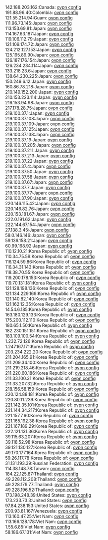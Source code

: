 142.188.203.162:Canada: [ovpn config](vpn/142_188_203_162.ovpn)  
191.88.96.40:Colombia: [ovpn config](vpn/191_88_96_40.ovpn)  
121.55.214.94:Guam: [ovpn config](vpn/121_55_214_94.ovpn)  
111.96.73.145:Japan: [ovpn config](vpn/111_96_73_145.ovpn)  
113.153.69.81:Japan: [ovpn config](vpn/113_153_69_81.ovpn)  
114.167.63.187:Japan: [ovpn config](vpn/114_167_63_187.ovpn)  
119.106.112.79:Japan: [ovpn config](vpn/119_106_112_79.ovpn)  
121.109.174.72:Japan: [ovpn config](vpn/121_109_174_72.ovpn)  
124.212.127.153:Japan: [ovpn config](vpn/124_212_127_153.ovpn)  
125.195.89.90:Japan: [ovpn config](vpn/125_195_89_90.ovpn)  
126.187.176.154:Japan: [ovpn config](vpn/126_187_176_154.ovpn)  
126.234.234.114:Japan: [ovpn config](vpn/126_234_234_114.ovpn)  
133.218.23.6:Japan: [ovpn config](vpn/133_218_23_6.ovpn)  
138.64.230.225:Japan: [ovpn config](vpn/138_64_230_225.ovpn)  
150.249.6.12:Japan: [ovpn config](vpn/150_249_6_12.ovpn)  
160.86.78.218:Japan: [ovpn config](vpn/160_86_78_218.ovpn)  
210.149.152.200:Japan: [ovpn config](vpn/210_149_152_200.ovpn)  
210.153.223.114:Japan: [ovpn config](vpn/210_153_223_114.ovpn)  
216.153.94.98:Japan: [ovpn config](vpn/216_153_94_98.ovpn)  
217.178.28.75:Japan: [ovpn config](vpn/217_178_28_75.ovpn)  
219.100.37.1:Japan: [ovpn config](vpn/219_100_37_1.ovpn)  
219.100.37.108:Japan: [ovpn config](vpn/219_100_37_108.ovpn)  
219.100.37.109:Japan: [ovpn config](vpn/219_100_37_109.ovpn)  
219.100.37.125:Japan: [ovpn config](vpn/219_100_37_125.ovpn)  
219.100.37.138:Japan: [ovpn config](vpn/219_100_37_138.ovpn)  
219.100.37.19:Japan: [ovpn config](vpn/219_100_37_19.ovpn)  
219.100.37.205:Japan: [ovpn config](vpn/219_100_37_205.ovpn)  
219.100.37.211:Japan: [ovpn config](vpn/219_100_37_211.ovpn)  
219.100.37.213:Japan: [ovpn config](vpn/219_100_37_213.ovpn)  
219.100.37.22:Japan: [ovpn config](vpn/219_100_37_22.ovpn)  
219.100.37.4:Japan: [ovpn config](vpn/219_100_37_4.ovpn)  
219.100.37.50:Japan: [ovpn config](vpn/219_100_37_50.ovpn)  
219.100.37.58:Japan: [ovpn config](vpn/219_100_37_58.ovpn)  
219.100.37.67:Japan: [ovpn config](vpn/219_100_37_67.ovpn)  
219.100.37.7:Japan: [ovpn config](vpn/219_100_37_7.ovpn)  
219.100.37.77:Japan: [ovpn config](vpn/219_100_37_77.ovpn)  
219.100.37.90:Japan: [ovpn config](vpn/219_100_37_90.ovpn)  
220.146.115.42:Japan: [ovpn config](vpn/220_146_115_42.ovpn)  
220.146.82.76:Japan: [ovpn config](vpn/220_146_82_76.ovpn)  
220.153.181.67:Japan: [ovpn config](vpn/220_153_181_67.ovpn)  
222.0.191.62:Japan: [ovpn config](vpn/222_0_191_62.ovpn)  
222.144.67.154:Japan: [ovpn config](vpn/222_144_67_154.ovpn)  
27.138.3.45:Japan: [ovpn config](vpn/27_138_3_45.ovpn)  
58.0.146.146:Japan: [ovpn config](vpn/58_0_146_146.ovpn)  
59.136.158.21:Japan: [ovpn config](vpn/59_136_158_21.ovpn)  
60.99.168.92:Japan: [ovpn config](vpn/60_99_168_92.ovpn)  
110.12.10.21:Korea Republic of: [ovpn config](vpn/110_12_10_21.ovpn)  
110.34.75.59:Korea Republic of: [ovpn config](vpn/110_34_75_59.ovpn)  
116.124.59.86:Korea Republic of: [ovpn config](vpn/116_124_59_86.ovpn)  
116.34.31.143:Korea Republic of: [ovpn config](vpn/116_34_31_143.ovpn)  
118.38.70.55:Korea Republic of: [ovpn config](vpn/118_38_70_55.ovpn)  
119.200.178.153:Korea Republic of: [ovpn config](vpn/119_200_178_153.ovpn)  
119.70.131.181:Korea Republic of: [ovpn config](vpn/119_70_131_181.ovpn)  
121.128.198.136:Korea Republic of: [ovpn config](vpn/121_128_198_136.ovpn)  
121.134.229.169:Korea Republic of: [ovpn config](vpn/121_134_229_169.ovpn)  
121.140.82.140:Korea Republic of: [ovpn config](vpn/121_140_82_140.ovpn)  
121.162.12.35:Korea Republic of: [ovpn config](vpn/121_162_12_35.ovpn)  
14.54.6.185:Korea Republic of: [ovpn config](vpn/14_54_6_185.ovpn)  
163.180.129.133:Korea Republic of: [ovpn config](vpn/163_180_129_133.ovpn)  
175.200.112.110:Korea Republic of: [ovpn config](vpn/175_200_112_110.ovpn)  
180.65.1.50:Korea Republic of: [ovpn config](vpn/180_65_1_50.ovpn)  
182.230.151.151:Korea Republic of: [ovpn config](vpn/182_230_151_151.ovpn)  
183.109.100.54:Korea Republic of: [ovpn config](vpn/183_109_100_54.ovpn)  
1.232.72.126:Korea Republic of: [ovpn config](vpn/1_232_72_126.ovpn)  
1.247.167.171:Korea Republic of: [ovpn config](vpn/1_247_167_171.ovpn)  
203.234.222.20:Korea Republic of: [ovpn config](vpn/203_234_222_20.ovpn)  
211.204.165.91:Korea Republic of: [ovpn config](vpn/211_204_165_91.ovpn)  
211.209.34.100:Korea Republic of: [ovpn config](vpn/211_209_34_100.ovpn)  
211.219.218.46:Korea Republic of: [ovpn config](vpn/211_219_218_46.ovpn)  
211.220.60.186:Korea Republic of: [ovpn config](vpn/211_220_60_186.ovpn)  
211.33.100.31:Korea Republic of: [ovpn config](vpn/211_33_100_31.ovpn)  
211.33.207.32:Korea Republic of: [ovpn config](vpn/211_33_207_32.ovpn)  
218.156.58.159:Korea Republic of: [ovpn config](vpn/218_156_58_159.ovpn)  
220.124.88.181:Korea Republic of: [ovpn config](vpn/220_124_88_181.ovpn)  
220.80.11.239:Korea Republic of: [ovpn config](vpn/220_80_11_239.ovpn)  
221.142.35.101:Korea Republic of: [ovpn config](vpn/221_142_35_101.ovpn)  
221.144.34.217:Korea Republic of: [ovpn config](vpn/221_144_34_217.ovpn)  
221.157.7.60:Korea Republic of: [ovpn config](vpn/221_157_7_60.ovpn)  
221.165.192.38:Korea Republic of: [ovpn config](vpn/221_165_192_38.ovpn)  
221.167.189.29:Korea Republic of: [ovpn config](vpn/221_167_189_29.ovpn)  
222.121.131.36:Korea Republic of: [ovpn config](vpn/222_121_131_36.ovpn)  
39.115.63.207:Korea Republic of: [ovpn config](vpn/39_115_63_207.ovpn)  
39.118.52.98:Korea Republic of: [ovpn config](vpn/39_118_52_98.ovpn)  
39.121.130.127:Korea Republic of: [ovpn config](vpn/39_121_130_127.ovpn)  
49.170.177.164:Korea Republic of: [ovpn config](vpn/49_170_177_164.ovpn)  
59.26.117.78:Korea Republic of: [ovpn config](vpn/59_26_117_78.ovpn)  
31.131.193.39:Russian Federation: [ovpn config](vpn/31_131_193_39.ovpn)  
114.38.148.78:Taiwan: [ovpn config](vpn/114_38_148_78.ovpn)  
184.22.125.87:Thailand: [ovpn config](vpn/184_22_125_87.ovpn)  
49.228.112.208:Thailand: [ovpn config](vpn/49_228_112_208.ovpn)  
49.228.179.77:Thailand: [ovpn config](vpn/49_228_179_77.ovpn)  
49.228.196.52:Thailand: [ovpn config](vpn/49_228_196_52.ovpn)  
173.198.248.39:United States: [ovpn config](vpn/173_198_248_39.ovpn)  
173.233.73.3:United States: [ovpn config](vpn/173_233_73_3.ovpn)  
97.84.238.153:United States: [ovpn config](vpn/97_84_238_153.ovpn)  
200.93.81.167:Venezuela: [ovpn config](vpn/200_93_81_167.ovpn)  
113.160.47.25:Viet Nam: [ovpn config](vpn/113_160_47_25.ovpn)  
113.166.128.178:Viet Nam: [ovpn config](vpn/113_166_128_178.ovpn)  
1.55.6.85:Viet Nam: [ovpn config](vpn/1_55_6_85.ovpn)  
58.186.67.131:Viet Nam: [ovpn config](vpn/58_186_67_131.ovpn)  
